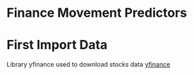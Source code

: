 # Finance Movement Predictors

# First Import Data
Library yfinance used to download stocks data [yfinance](https://pypi.org/project/yfinance/)
